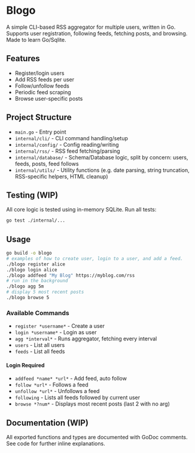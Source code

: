 # Blogo

A simple CLI-based RSS aggregator for multiple users, written in Go.  
Supports user registration, following feeds, fetching posts, and browsing.  
Made to learn Go/Sqlite.

## Features

- Register/login users
- Add RSS feeds per user
- Follow/unfollow feeds
- Periodic feed scraping
- Browse user-specific posts

## Project Structure

- `main.go` - Entry point
- `internal/cli/` - CLI command handling/setup
- `internal/config/` - Config reading/writing
- `internal/rss/` - RSS feed fetching/parsing
- `internal/database/` - Schema/Database logic, split by concern: users, feeds, posts, feed follows
- `internal/utils/` - Utility functions (e.g. date parsing, string truncation, RSS-specific helpers, HTML cleanup)

## Testing (WIP)

All core logic is tested using in-memory SQLite. Run all tests:

```sh
go test ./internal/...
```

## Usage

```sh
go build -o blogo
# examples of how to create user, login to a user, and add a feed.
./blogo register alice
./blogo login alice
./blogo addfeed "My Blog" https://myblog.com/rss
# run in the background
./blogo agg 5m
# display 5 most recent posts
./blogo browse 5
```
### Available Commands 
- `register *username*` - Create a user
- `login *username*` - Login as user
- `agg *interval*` - Runs aggregator, fetching every interval
- `users` - List all users
- `feeds` - List all feeds
#### Login Required
- `addfeed *name* *url*` - Add feed, auto follow
- `follow *url*` - Follows a feed
- `unfollow *url*` - Unfollows a feed
- `following` - Lists all feeds followed by current user
- `browse *?num*` - Displays most recent posts (last 2 with no arg)


## Documentation (WIP)

All exported functions and types are documented with GoDoc comments.  
See code for further inline explanations.
